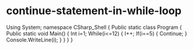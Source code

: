 # continue-statement-in-while-loop
Using System;
namespace CSharp_Shell
{
    Public static class Program 
    {
        Public static void Main() 
        {
           Int i=1;
           While(i<=12)
           {
             	I++;
           If(i==5)
           {
           	Continue;
           }
            Console.WriteLine(i);
           }
        }
    }  }
